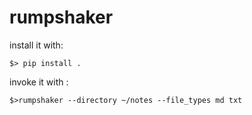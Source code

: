 # rumpshaker

install it with:

```
$> pip install .
```

invoke it with :

```
$>rumpshaker --directory ~/notes --file_types md txt

```
